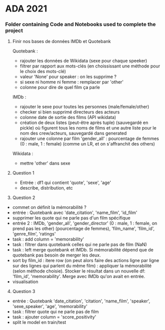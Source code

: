 # ADA 2021
### Folder containing Code and Notebooks used to complete the project

1. Finir nos bases de données IMDb et Quotebank 
    
    Quotebank : 
      - rajouter les données de Wikidata (sexe pour chaque speeker)
      - filtrer par rapport aux mots-clés (en choississant une méthode pour le choix des mots-clé)
      - valeur 'None' pour speaker : on les supprime ?
      - si sexe ni homme ni femme : remplacer par 'other'
      - colonne pour dire de quel film ça parle


    IMDb : 
    - rajouter le sexe pour toutes les personnes (male/female/other)
    - checker si bien supprimé directeurs des acteurs
    - colonne date de sortie des films (API wikidata)
    - création de deux listes (peut-être après tuple) (sauvegardé en pickle) où figurent tous les noms de films et une autre liste pour le nom des crew/acteurs,      sauvegardé dans generated
    - rajouter une colonne par film 'gender_all' : pourcentage de femmes (0 : male, 1 : female) (comme un LR, et on s'affranchit des others)
    
     Wikidata : 
      - mettre 'other' dans sexe
      
2. Question 1

      - Entrée : df1 qui contient 'quote', 'sexe', 'age'
      - describe, distribution, etc
  
3. Question 2

  - commet on définit la mémorabilité ? 
  - entrée : Quotebank avec 'date_citation', 'name_film', 'id_film'
  - supprimer les quote qui ne parle pas d'un film spécifique
  - entrée 2 : IMDb, 'gender_all', 'gender_director' (0 : male, 1 : female, on prend pas les other) (pourcentage de femmes), 'film_name', 'film_id', 'genre_film', 'ratings'
  - task : add column = 'memorability'
  - task : filtrer dans quotebank celles qui ne parle pas de film (NaN)
  - task : left merge quotebank et IMDb. Si mémorabilité dépend que de quotebank pas besoin de merger les deux.
  - sort by film_id : itere row (on peut alors faire des actions ligne par ligne sur des lignes qui parlent du même film) : appliquer la mémorabilité (selon méthode choisie). Stocker le résultat dans un nouvelle df: 'film_id', 'memorability'. Merge avec IMDb qu'on avait en entrée.
  - visualisation

4. Question 3

- entrée : Quotebank 'date_citation', 'citation', 'name_film', 'speaker', 'sexe_speaker', 'age', 'memorability' 
- task : filtrer quote qui ne parle pas de film
- task : ajouter column = 'score_positivity'
- split le model en train/test
 
